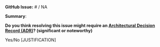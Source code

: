 
<!-- In order to keep off topic discussion to a minimum, it helps if the "work to be done" is already agreed on. -->
<!-- Ideally, a GitHub Issue with the label `Status: Consensus` will have been concluded, and linked to in this PR. -->
**GitHub Issue:** # / NA

**Summary**:

**Do you think resolving this issue might require an [Architectural Decision Record (ADR)](https://github.com/json-schema-org/community/blob/main/CONTRIBUTING.md#key-architectural-decisions)? (significant or noteworthy)**
<!-- If the issue has the `adr-required`, this PR must include an ADR. -->
<!-- If you do not want to include an ADR, or are not sure how to make one, make sure you allow edits to this PR by maintainers. -->

Yes/No
[JUSTIFICATION]
